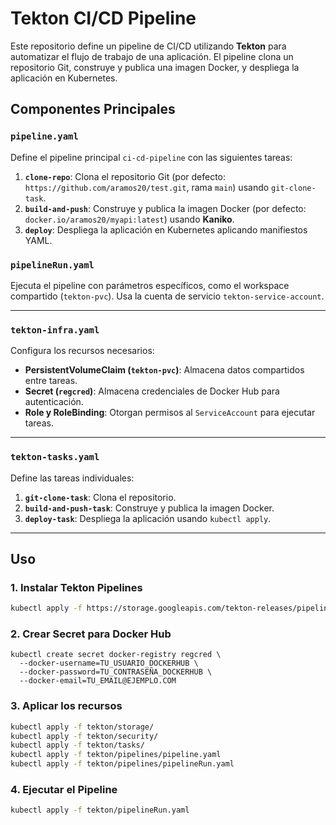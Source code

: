 # Tekton CI/CD Pipeline

Este repositorio define un pipeline de CI/CD utilizando **Tekton** para automatizar el flujo de trabajo de una aplicación. El pipeline clona un repositorio Git, construye y publica una imagen Docker, y despliega la aplicación en Kubernetes.

## Componentes Principales

### `pipeline.yaml`

Define el pipeline principal `ci-cd-pipeline` con las siguientes tareas:

1. **`clone-repo`**: Clona el repositorio Git (por defecto: `https://github.com/aramos20/test.git`, rama `main`) usando `git-clone-task`.
2. **`build-and-push`**: Construye y publica la imagen Docker (por defecto: `docker.io/aramos20/myapi:latest`) usando **Kaniko**.
3. **`deploy`**: Despliega la aplicación en Kubernetes aplicando manifiestos YAML.

### `pipelineRun.yaml`

Ejecuta el pipeline con parámetros específicos, como el workspace compartido (`tekton-pvc`). Usa la cuenta de servicio `tekton-service-account`.

---

### `tekton-infra.yaml`

Configura los recursos necesarios:

- **PersistentVolumeClaim (`tekton-pvc`)**: Almacena datos compartidos entre tareas.
- **Secret (`regcred`)**: Almacena credenciales de Docker Hub para autenticación.
- **Role y RoleBinding**: Otorgan permisos al `ServiceAccount` para ejecutar tareas.

---

### `tekton-tasks.yaml`

Define las tareas individuales:

1. **`git-clone-task`**: Clona el repositorio.
2. **`build-and-push-task`**: Construye y publica la imagen Docker.
3. **`deploy-task`**: Despliega la aplicación usando `kubectl apply`.

---

## Uso

### 1. Instalar Tekton Pipelines

```bash
kubectl apply -f https://storage.googleapis.com/tekton-releases/pipeline/latest/release.yaml
```
### 2. Crear Secret para Docker Hub
```
kubectl create secret docker-registry regcred \
  --docker-username=TU_USUARIO_DOCKERHUB \
  --docker-password=TU_CONTRASEÑA_DOCKERHUB \
  --docker-email=TU_EMAIL@EJEMPLO.COM
```
### 3. Aplicar los recursos

```bash
kubectl apply -f tekton/storage/
kubectl apply -f tekton/security/
kubectl apply -f tekton/tasks/
kubectl apply -f tekton/pipelines/pipeline.yaml
kubectl apply -f tekton/pipelines/pipelineRun.yaml
```
### 4. Ejecutar el Pipeline
```bash
kubectl apply -f tekton/pipelineRun.yaml
```